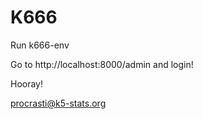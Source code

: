 # K666

Run k666-env

Go to http://localhost:8000/admin and login!

Hooray!

procrasti@k5-stats.org
